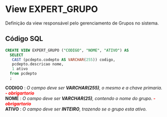 # View EXPERT_GRUPO

Definição da view responsável pelo gerenciamento de Grupos no sistema.  

## Código SQL

```sql
CREATE VIEW EXPERT_GRUPO ("CODIGO", "NOME", "ATIVO") AS 
  SELECT
   CAST (pcdepto.codepto AS VARCHAR(255)) codigo,
   pcdepto.descricao nome,
   1 ativo
  from pcdepto
  ;

```
**CODIGO** : *O campo deve ser **VARCHAR(255)**, o mesmo e a chave primaria.****<font color="red"> - obrigartorio</font>***<br/>
**NOME** : *O campo deve ser **VARCHAR(25)**, contendo o nome do grupo.****<font color="red"> - obrigartorio</font>***<br/>
**ATIVO** : *O campo deve ser **INTEIRO**, trazendo se o grupo esta ativo.*<br/>
